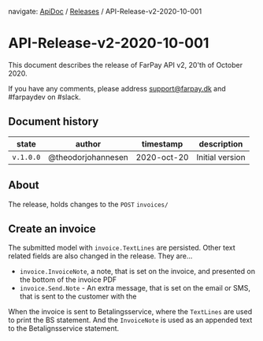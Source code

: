 navigate: [ApiDoc](../README.md) / [Releases](Readme.md) / API-Release-v2-2020-10-001
# API-Release-v2-2020-10-001
This document describes the release of FarPay API v2, 20'th of October 2020.

If you have any comments, please address support@farpay.dk and #farpaydev on #slack.

## Document history

| state     | author             | timestamp   | description     |
|-----------|--------------------|-------------|-----------------|
| `v.1.0.0` | @theodorjohannesen | 2020-oct-20 | Initial version |

## About
The release, holds changes to the `POST` `invoices/`

## Create an invoice
The submitted model with `invoice.TextLines` are persisted. Other text related fields are also changed in the release. They are...
* `invoice.InvoiceNote`, a note, that is set on the invoice, and presented on the bottom of the invoice PDF
* `invoice.Send.Note` - An extra message, that is set on the email or SMS, that is sent to the customer with the 

When the invoice is sent to Betalingsservice, where the `TextLines` are used to print the BS statement. And the `InvoiceNote` is used as an appended text to the Betalignsservice statement.
